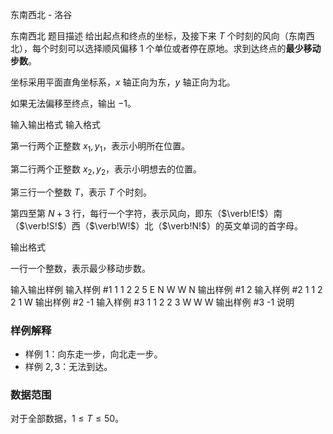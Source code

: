 



东南西北 - 洛谷














东南西北
题目描述
给出起点和终点的坐标，及接下来 $T$ 个时刻的风向（东南西北），每个时刻可以选择顺风偏移 $1$ 个单位或者停在原地。求到达终点的**最少移动步数**。

坐标采用平面直角坐标系，$x$ 轴正向为东，$y$ 轴正向为北。

如果无法偏移至终点，输出 $-1$。

输入输出格式
输入格式

第一行两个正整数 $x_1,y_1$，表示小明所在位置。

第二行两个正整数 $x_2,y_2$，表示小明想去的位置。

第三行一个整数 $T$，表示 $T$ 个时刻。

第四至第 $N+3$ 行，每行一个字符，表示风向，即东（$\verb!E!$）南（$\verb!S!$）西（$\verb!W!$）北（$\verb!N!$）的英文单词的首字母。

输出格式

一行一个整数，表示最少移动步数。

输入输出样例
输入样例 #1
1 1
2 2
5
E
N
W
W
N
输出样例 #1
2
输入样例 #2
1 1
2 2
1
W
输出样例 #2
-1
输入样例 #3
1 1
2 2
3
W
W
W
输出样例 #3
-1
说明
### 样例解释

- 样例 $1$：向东走一步，向北走一步。
- 样例 $2,3$：无法到达。

### 数据范围

对于全部数据，$1\le T\le 50$。







